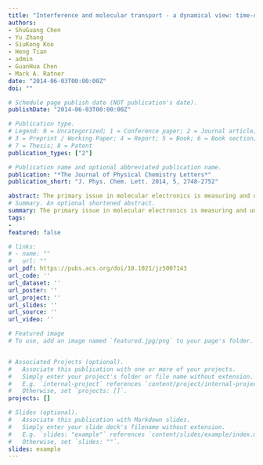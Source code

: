 ```yaml
---
title: "Interference and molecular transport - a dynamical view: time-dependent analysis of disubstituted benzenes"
authors:
- ShuGuang Chen
- Yu Zhang
- SiuKong Koo
- Heng Tian
- admin
- GuanHua Chen
- Mark A. Ratner
date: "2014-06-03T00:00:00Z"
doi: ""

# Schedule page publish date (NOT publication's date).
publishDate: "2014-06-03T00:00:00Z"

# Publication type.
# Legend: 0 = Uncategorized; 1 = Conference paper; 2 = Journal article;
# 3 = Preprint / Working Paper; 4 = Report; 5 = Book; 6 = Book section;
# 7 = Thesis; 8 = Patent
publication_types: ["2"]

# Publication name and optional abbreviated publication name.
publication: "*The Journal of Physical Chemistry Letters*"
publication_short: "J. Phys. Chem. Lett. 2014, 5, 2748-2752"

abstract: The primary issue in molecular electronics is measuring and understanding how electrons travel through a single molecule strung between two electrodes. A key area involves electronic interference that occurs when electrons can follow more than one pathway through the molecular entity. When the phases developed along parallel pathways are inequivalent, interference effects can substantially reduce overall conductance. This fundamentally interesting issue can be understood using classical rules of physical organic chemistry, and the subject has been examined broadly. However, there has been little dynamical study of such interference effects. Here, we use the simplest electronic structure model to examine the coherent time-dependent transport through meta- and para-linked benzene circuits, and the effects of decoherence. We find that the phase-caused coherence/decoherence behavior is established very quickly (femtoseconds), that the localized dephasing at any site reduces the destructive interference of the meta-linked species (raising the conductance), and that thermal effects are essentially ineffectual for removing coherence effects.
# Summary. An optional shortened abstract.
summary: The primary issue in molecular electronics is measuring and understanding how electrons travel through a single molecule strung between two electrodes. A key area involves electronic interference that occurs when electrons can follow more than one pathway through the molecular entity. When the phases developed along parallel pathways are inequivalent, interference effects can substantially reduce overall conductance. This fundamentally interesting issue can be understood using classical rules of physical organic chemistry, and the subject has been examined broadly. However, there has been little dynamical study of such interference effects. Here, we use the simplest electronic structure model to examine the coherent time-dependent transport through meta- and para-linked benzene circuits, and the effects of decoherence. We find that the phase-caused coherence/decoherence behavior is established very quickly (femtoseconds), that the localized dephasing at any site reduces the destructive interference of the meta-linked species (raising the conductance), and that thermal effects are essentially ineffectual for removing coherence effects.
tags:
- 
featured: false

# links:
# - name: ""
#   url: ""
url_pdf: https://pubs.acs.org/doi/10.1021/jz5007143
url_code: ''
url_dataset: ''
url_poster: ''
url_project: ''
url_slides: ''
url_source: ''
url_video: ''

# Featured image
# To use, add an image named `featured.jpg/png` to your page's folder. 


# Associated Projects (optional).
#   Associate this publication with one or more of your projects.
#   Simply enter your project's folder or file name without extension.
#   E.g. `internal-project` references `content/project/internal-project/index.md`.
#   Otherwise, set `projects: []`.
projects: []

# Slides (optional).
#   Associate this publication with Markdown slides.
#   Simply enter your slide deck's filename without extension.
#   E.g. `slides: "example"` references `content/slides/example/index.md`.
#   Otherwise, set `slides: ""`.
slides: example
---
```



